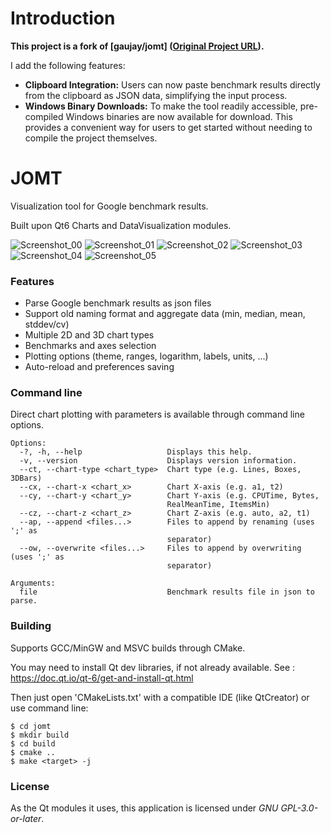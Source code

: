 # Introduction
**This project is a fork of [gaujay/jomt] ([Original Project URL](https://github.com/gaujay/jomt)).**

I add the following features:
- **Clipboard Integration:** Users can now paste benchmark results directly from the clipboard as JSON data, simplifying the input process.
- **Windows Binary Downloads:**  To make the tool readily accessible, pre-compiled Windows binaries are now available for download. This provides a convenient way for users to get started without needing to compile the project themselves.

# JOMT

Visualization tool for Google benchmark results.

Built upon Qt6 Charts and DataVisualization modules.

![Screenshot_00](docs/screenshots/00.png)
![Screenshot_01](docs/screenshots/01.png)
![Screenshot_02](docs/screenshots/02.png)
![Screenshot_03](docs/screenshots/03.png)
![Screenshot_04](docs/screenshots/04.png)
![Screenshot_05](docs/screenshots/05.png)

### Features

- Parse Google benchmark results as json files
- Support old naming format and aggregate data (min, median, mean, stddev/cv)
- Multiple 2D and 3D chart types
- Benchmarks and axes selection
- Plotting options (theme, ranges, logarithm, labels, units, ...)
- Auto-reload and preferences saving

### Command line

Direct chart plotting with parameters is available through command line options.

```
Options:
  -?, -h, --help                   Displays this help.
  -v, --version                    Displays version information.
  --ct, --chart-type <chart_type>  Chart type (e.g. Lines, Boxes, 3DBars)
  --cx, --chart-x <chart_x>        Chart X-axis (e.g. a1, t2)
  --cy, --chart-y <chart_y>        Chart Y-axis (e.g. CPUTime, Bytes,
                                   RealMeanTime, ItemsMin)
  --cz, --chart-z <chart_z>        Chart Z-axis (e.g. auto, a2, t1)
  --ap, --append <files...>        Files to append by renaming (uses ';' as
                                   separator)
  --ow, --overwrite <files...>     Files to append by overwriting (uses ';' as
                                   separator)

Arguments:
  file                             Benchmark results file in json to parse.
```

### Building

Supports GCC/MinGW and MSVC builds through CMake.

You may need to install Qt dev libraries, if not already available.
See : https://doc.qt.io/qt-6/get-and-install-qt.html

Then just open 'CMakeLists.txt' with a compatible IDE (like QtCreator) or use command line:

    $ cd jomt
    $ mkdir build
    $ cd build
    $ cmake ..
    $ make <target> -j

### License

As the Qt modules it uses, this application is licensed under *GNU GPL-3.0-or-later*.
